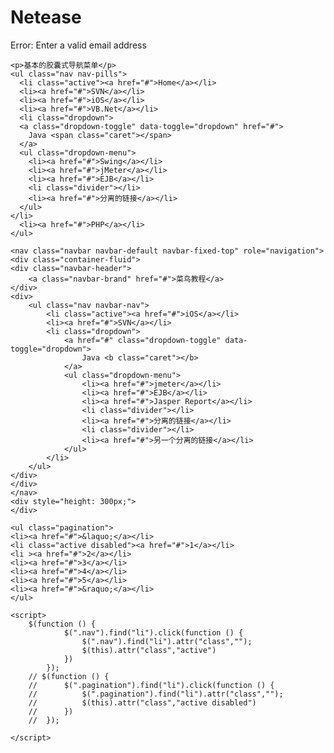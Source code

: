 # Netease
<!DOCTYPE html>
<html >
<head>
	<meta name="viewport" content="width=device-width, 
                                     initial-scale=1.0, 
                                     maximum-scale=1.0, 
                                     user-scalable=no"">
	<title>node.js练习</title>
	<link rel="stylesheet" href="https://cdn.bootcss.com/bootstrap/3.3.7/css/bootstrap.min.css">  
  <script src="https://cdn.bootcss.com/jquery/2.1.1/jquery.min.js"></script>
  <script src="https://cdn.bootcss.com/bootstrap/3.3.7/js/bootstrap.min.js"></script>
</head>
<body style="padding-top: 50px;">
	<div class="alert alert-danger" role="alert">
	  <span class="glyphicon glyphicon-exclamation-sign" aria-hidden="true"></span>
	  <span class="sr-only">Error:</span>
	  Enter a valid email address
	</div>

	<p>基本的胶囊式导航菜单</p>
	<ul class="nav nav-pills">
	  <li class="active"><a href="#">Home</a></li>
	  <li><a href="#">SVN</a></li>
	  <li><a href="#">iOS</a></li>
	  <li><a href="#">VB.Net</a></li>
	  <li class="dropdown">
      <a class="dropdown-toggle" data-toggle="dropdown" href="#">
        Java <span class="caret"></span>
      </a>
      <ul class="dropdown-menu">
        <li><a href="#">Swing</a></li>	
        <li><a href="#">jMeter</a></li>
        <li><a href="#">EJB</a></li>
        <li class="divider"></li>
        <li><a href="#">分离的链接</a></li>
      </ul>
    </li>
	  <li><a href="#">PHP</a></li>
	</ul>
	
	<nav class="navbar navbar-default navbar-fixed-top" role="navigation">
    <div class="container-fluid">
    <div class="navbar-header">
        <a class="navbar-brand" href="#">菜鸟教程</a>
    </div>
    <div>
        <ul class="nav navbar-nav">
            <li class="active"><a href="#">iOS</a></li>
            <li><a href="#">SVN</a></li>
            <li class="dropdown">
                <a href="#" class="dropdown-toggle" data-toggle="dropdown">
                    Java <b class="caret"></b>
                </a>
                <ul class="dropdown-menu">
                    <li><a href="#">jmeter</a></li>
                    <li><a href="#">EJB</a></li>
                    <li><a href="#">Jasper Report</a></li>
                    <li class="divider"></li>
                    <li><a href="#">分离的链接</a></li>
                    <li class="divider"></li>
                    <li><a href="#">另一个分离的链接</a></li>
                </ul>
            </li>
        </ul>
    </div>
    </div>
	</nav>
	<div style="height: 300px;">
	</div>
	
	<ul class="pagination">
    <li><a href="#">&laquo;</a></li>
    <li class="active disabled"><a href="#">1</a></li>
    <li ><a href="#">2</a></li>
    <li><a href="#">3</a></li>
    <li><a href="#">4</a></li>
    <li><a href="#">5</a></li>
    <li><a href="#">&raquo;</a></li>
	</ul>
	
	<script>
		$(function () {
				$(".nav").find("li").click(function () {
					$(".nav").find("li").attr("class","");
					$(this).attr("class","active")
				})
			});
		// $(function () {
		// 		$(".pagination").find("li").click(function () {
		// 			$(".pagination").find("li").attr("class","");
		// 			$(this).attr("class","active disabled")
		// 		})
		// 	});

	</script>
</body>
</html>
